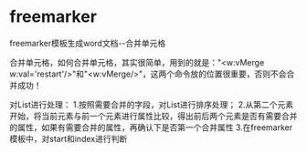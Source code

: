 # freemarker
freemarker模板生成word文档--合并单元格

合并单元格，如何合并单元格，其实很简单，用到的就是："<w:vMerge w:val='restart'/>"和"<w:vMerge/>"，这两个命令放的位置很重要，否则不会合并成功！

对List进行处理：
  1.按照需要合并的字段，对List进行排序处理；
  2.从第二个元素开始，将当前元素与前一个元素进行属性比较，得出前后两个元素是否有需要合并的属性，如果有需要合并的属性，再确认下是否第一个合并属性
  3.在freemarker模板中，对start和index进行判断
